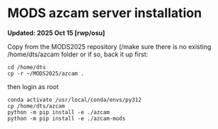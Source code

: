 # MODS azcam server installation

**Updated: 2025 Oct 15 [rwp/osu]**

Copy from the MODS2025 repository (/make sure there is no existing /home/dts/azcam folder or if so, back it up first:
```shell
cd /home/dts
cp -r ~/MODS2025/azcam .
```
then login as root
```
conda activate /usr/local/conda/envs/py312
cp /home/dts/azcam
python -m pip install -e ./azcam
python -m pip install -e ./azcam-mods
```
